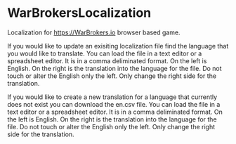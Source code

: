 # WarBrokersLocalization
Localization for https://WarBrokers.io browser based game.

If you would like to update an exisiting localization file find the language that you would like to translate. You can load the file in a text editor or a spreadsheet editor. It is in a comma deliminated format. On the left is English. On the right is the translation into the language for the file. Do not touch or alter the English only the left. Only change the right side for the translation.

If you would like to create a new translation for a language that currently does not exist you can download the en.csv file. You can load the file in a text editor or a spreadsheet editor. It is in a comma deliminated format. On the left is English. On the right is the translation into the language for the file. Do not touch or alter the English only the left. Only change the right side for the translation.
